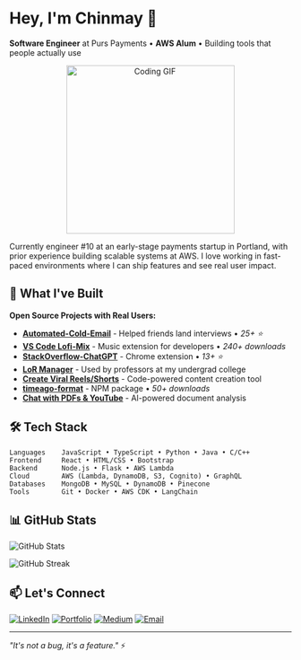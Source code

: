 # Hey, I'm Chinmay 👋

**Software Engineer** at Purs Payments • **AWS Alum** • Building tools that people actually use

<div align="center">
  <img src="https://user-images.githubusercontent.com/74038190/216649417-9acc58df-9186-4132-ad43-819a57babb67.gif" width="300" alt="Coding GIF">
</div>

Currently engineer #10 at an early-stage payments startup in Portland, with prior experience building scalable systems at AWS. I love working in fast-paced environments where I can ship features and see real user impact.

## 🚀 What I've Built

**Open Source Projects with Real Users:**
- **[Automated-Cold-Email](https://github.com/chinmaykhamkar/automate-cold-email)** - Helped friends land interviews • *25+ ⭐*
- **[VS Code Lofi-Mix](https://marketplace.visualstudio.com/items?itemName=chinmaykhamkar.lofi-mix)** - Music extension for developers • *240+ downloads*
- **[StackOverflow-ChatGPT](https://github.com/chinmaykhamkar/chat-gpt-stackoverflow)** - Chrome extension • *13+ ⭐*
- **[LoR Manager](https://github.com/chinmaykhamkar/LoR)** - Used by professors at my undergrad college
- **[Create Viral Reels/Shorts](https://github.com/chinmaykhamkar/viral-reels-saas)** - Code-powered content creation tool
- **[timeago-format](https://www.npmjs.com/package/timeago-format)** - NPM package • *50+ downloads*
- **[Chat with PDFs & YouTube](https://github.com/chinmaykhamkar/youtube-pdf-chatbot)** - AI-powered document analysis


## 🛠️ Tech Stack

```
Languages    JavaScript • TypeScript • Python • Java • C/C++
Frontend     React • HTML/CSS • Bootstrap
Backend      Node.js • Flask • AWS Lambda
Cloud        AWS (Lambda, DynamoDB, S3, Cognito) • GraphQL
Databases    MongoDB • MySQL • DynamoDB • Pinecone
Tools        Git • Docker • AWS CDK • LangChain
```

## 📊 GitHub Stats

![GitHub Stats](https://github-readme-stats.vercel.app/api?username=chinmaykhamkar&show_icons=true&count_private=true&theme=default&hide_border=true)

![GitHub Streak](https://github-readme-streak-stats.herokuapp.com/?user=chinmaykhamkar&theme=default&hide_border=true)

## 📫 Let's Connect

[![LinkedIn](https://img.shields.io/badge/LinkedIn-0077B5?style=flat&logo=linkedin&logoColor=white)](https://www.linkedin.com/in/chinmaykhamkar/)
[![Portfolio](https://img.shields.io/badge/Portfolio-000000?style=flat&logo=About.me&logoColor=white)](https://chinmaykhamkar-github-io.vercel.app/)
[![Medium](https://img.shields.io/badge/Medium-12100E?style=flat&logo=medium&logoColor=white)](https://medium.com/@khamkarchinmay4)
[![Email](https://img.shields.io/badge/Email-D14836?style=flat&logo=gmail&logoColor=white)](mailto:khamkarchinmay4@gmail.com)

---

*"It's not a bug, it's a feature."* ⚡
